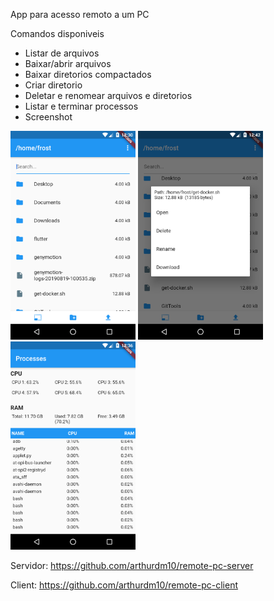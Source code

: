 App para acesso remoto a um PC

Comandos disponiveis

- Listar de arquivos
- Baixar/abrir arquivos
- Baixar diretorios compactados
- Criar diretorio
- Deletar e renomear arquivos e diretorios
- Listar e terminar processos
- Screenshot

<img src="flutter_01.png" width="200"> <img src="flutter_03.png" width="200"> <img src="flutter_02.png" width="200">

Servidor: https://github.com/arthurdm10/remote-pc-server

Client: https://github.com/arthurdm10/remote-pc-client
